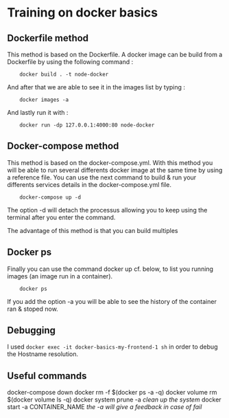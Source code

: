 # Training on docker basics

## Dockerfile method
This method is based on the Dockerfile.
A docker image can be build from a Dockerfile by using the following command : 
```
    docker build . -t node-docker
```
And after that we are able to see it in the images list by typing :
```
    docker images -a
```
And lastly run it with :
```
    docker run -dp 127.0.0.1:4000:80 node-docker
```

## Docker-compose method

This method is based on the docker-compose.yml.
With this method you will be able to run several differents docker image at the same time by using a reference file.
You can use the next command to build & run your differents services details in the docker-compose.yml file.
```
    docker-compose up -d
```
The option -d will detach the processus allowing you to keep using the terminal after you enter the command.

The advantage of this method is that you can build multiples 

## Docker ps

Finally you can use the command docker up cf. below, to list you running images (an image run in a container).
```
    docker ps
```
If you add the option -a you will be able to see the history of the container ran & stoped now.


## Debugging

I used ``` docker exec -it docker-basics-my-frontend-1 sh ``` in order to debug the Hostname resolution.

## Useful commands
docker-compose down
docker rm -f $(docker ps -a -q)
docker volume rm $(docker volume ls -q)
docker system prune -a *clean up the system*
docker start -a CONTAINER_NAME *the -a will give a feedback in case of fail*
